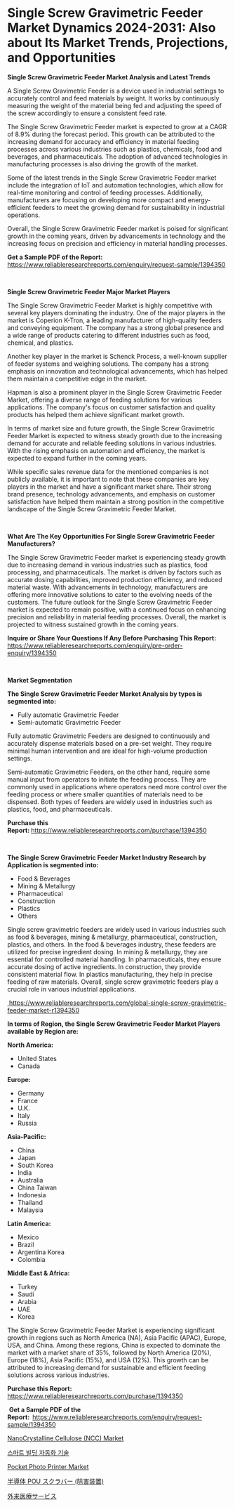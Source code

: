 <p><h1>Single Screw Gravimetric Feeder Market Dynamics 2024-2031: Also about Its Market Trends, Projections, and Opportunities</h1></p><p><strong>Single Screw Gravimetric Feeder Market Analysis and Latest Trends</strong></p>
<p><p>A Single Screw Gravimetric Feeder is a device used in industrial settings to accurately control and feed materials by weight. It works by continuously measuring the weight of the material being fed and adjusting the speed of the screw accordingly to ensure a consistent feed rate.</p><p>The Single Screw Gravimetric Feeder market is expected to grow at a CAGR of 8.9% during the forecast period. This growth can be attributed to the increasing demand for accuracy and efficiency in material feeding processes across various industries such as plastics, chemicals, food and beverages, and pharmaceuticals. The adoption of advanced technologies in manufacturing processes is also driving the growth of the market.</p><p>Some of the latest trends in the Single Screw Gravimetric Feeder market include the integration of IoT and automation technologies, which allow for real-time monitoring and control of feeding processes. Additionally, manufacturers are focusing on developing more compact and energy-efficient feeders to meet the growing demand for sustainability in industrial operations.</p><p>Overall, the Single Screw Gravimetric Feeder market is poised for significant growth in the coming years, driven by advancements in technology and the increasing focus on precision and efficiency in material handling processes.</p></p>
<p><strong>Get a Sample PDF of the Report:&nbsp;</strong> <a href="https://www.reliableresearchreports.com/enquiry/request-sample/1394350">https://www.reliableresearchreports.com/enquiry/request-sample/1394350</a></p>
<p>&nbsp;</p>
<p><strong>Single Screw Gravimetric Feeder Major Market Players</strong></p>
<p><p>The Single Screw Gravimetric Feeder Market is highly competitive with several key players dominating the industry. One of the major players in the market is Coperion K-Tron, a leading manufacturer of high-quality feeders and conveying equipment. The company has a strong global presence and a wide range of products catering to different industries such as food, chemical, and plastics.</p><p>Another key player in the market is Schenck Process, a well-known supplier of feeder systems and weighing solutions. The company has a strong emphasis on innovation and technological advancements, which has helped them maintain a competitive edge in the market.</p><p>Hapman is also a prominent player in the Single Screw Gravimetric Feeder Market, offering a diverse range of feeding solutions for various applications. The company's focus on customer satisfaction and quality products has helped them achieve significant market growth.</p><p>In terms of market size and future growth, the Single Screw Gravimetric Feeder Market is expected to witness steady growth due to the increasing demand for accurate and reliable feeding solutions in various industries. With the rising emphasis on automation and efficiency, the market is expected to expand further in the coming years.</p><p>While specific sales revenue data for the mentioned companies is not publicly available, it is important to note that these companies are key players in the market and have a significant market share. Their strong brand presence, technology advancements, and emphasis on customer satisfaction have helped them maintain a strong position in the competitive landscape of the Single Screw Gravimetric Feeder Market.</p></p>
<p>&nbsp;</p>
<p><strong>What Are The Key Opportunities For Single Screw Gravimetric Feeder Manufacturers?</strong></p>
<p><p>The Single Screw Gravimetric Feeder market is experiencing steady growth due to increasing demand in various industries such as plastics, food processing, and pharmaceuticals. The market is driven by factors such as accurate dosing capabilities, improved production efficiency, and reduced material waste. With advancements in technology, manufacturers are offering more innovative solutions to cater to the evolving needs of the customers. The future outlook for the Single Screw Gravimetric Feeder market is expected to remain positive, with a continued focus on enhancing precision and reliability in material feeding processes. Overall, the market is projected to witness sustained growth in the coming years.</p></p>
<p><strong>Inquire or Share Your Questions If Any Before Purchasing This Report:</strong> <a href="https://www.reliableresearchreports.com/enquiry/pre-order-enquiry/1394350">https://www.reliableresearchreports.com/enquiry/pre-order-enquiry/1394350</a></p>
<p>&nbsp;</p>
<p><strong>Market Segmentation</strong></p>
<p><strong>The Single Screw Gravimetric Feeder Market Analysis by types is segmented into:</strong></p>
<p><ul><li>Fully automatic Gravimetric Feeder</li><li>Semi-automatic Gravimetric Feeder</li></ul></p>
<p><p>Fully automatic Gravimetric Feeders are designed to continuously and accurately dispense materials based on a pre-set weight. They require minimal human intervention and are ideal for high-volume production settings. </p><p>Semi-automatic Gravimetric Feeders, on the other hand, require some manual input from operators to initiate the feeding process. They are commonly used in applications where operators need more control over the feeding process or where smaller quantities of materials need to be dispensed. Both types of feeders are widely used in industries such as plastics, food, and pharmaceuticals.</p></p>
<p><strong>Purchase this Report:&nbsp;</strong><a href="https://www.reliableresearchreports.com/purchase/1394350">https://www.reliableresearchreports.com/purchase/1394350</a></p>
<p>&nbsp;</p>
<p><strong>The Single Screw Gravimetric Feeder Market Industry Research by Application is segmented into:</strong></p>
<p><ul><li>Food & Beverages</li><li>Mining & Metallurgy</li><li>Pharmaceutical</li><li>Construction</li><li>Plastics</li><li>Others</li></ul></p>
<p><p>Single screw gravimetric feeders are widely used in various industries such as food & beverages, mining & metallurgy, pharmaceutical, construction, plastics, and others. In the food & beverages industry, these feeders are utilized for precise ingredient dosing. In mining & metallurgy, they are essential for controlled material handling. In pharmaceuticals, they ensure accurate dosing of active ingredients. In construction, they provide consistent material flow. In plastics manufacturing, they help in precise feeding of raw materials. Overall, single screw gravimetric feeders play a crucial role in various industrial applications.</p></p>
<p><a href="https://www.reliableresearchreports.com/global-single-screw-gravimetric-feeder-market-r1394350">&nbsp;https://www.reliableresearchreports.com/global-single-screw-gravimetric-feeder-market-r1394350</a></p>
<p><strong>In terms of Region, the Single Screw Gravimetric Feeder Market Players available by Region are:</strong></p>
<p>
    <p> <strong> North America: </strong>
        <ul>
            <li>United States</li>
            <li>Canada</li>
        </ul>
        </p> 
    <p> <strong> Europe: </strong>
        <ul>
            <li>Germany</li>
            <li>France</li>
            <li>U.K.</li>
            <li>Italy</li>
            <li>Russia</li>
        </ul>
        </p> 
    <p> <strong> Asia-Pacific: </strong>
        <ul>
            <li>China</li>
            <li>Japan</li>
            <li>South Korea</li>
            <li>India</li>
            <li>Australia</li>
            <li>China Taiwan</li>
            <li>Indonesia</li>
            <li>Thailand</li>
            <li>Malaysia</li>
        </ul>
        </p> 
    <p> <strong> Latin America: </strong>
        <ul>
            <li>Mexico</li>
            <li>Brazil</li>
            <li>Argentina Korea</li>
            <li>Colombia</li>
        </ul>
        </p> 
    <p> <strong> Middle East & Africa: </strong>
        <ul>
            <li>Turkey</li>
            <li>Saudi</li>
            <li>Arabia</li>
            <li>UAE</li>
            <li>Korea</li>
        </ul>
    </p>
    </p>
<p><p>The Single Screw Gravimetric Feeder Market is experiencing significant growth in regions such as North America (NA), Asia Pacific (APAC), Europe, USA, and China. Among these regions, China is expected to dominate the market with a market share of 35%, followed by North America (20%), Europe (18%), Asia Pacific (15%), and USA (12%). This growth can be attributed to increasing demand for sustainable and efficient feeding solutions across various industries.</p></p>
<p><strong>Purchase this Report: </strong><a href="https://www.reliableresearchreports.com/purchase/1394350">https://www.reliableresearchreports.com/purchase/1394350</a></p>
<p>&nbsp;<strong>Get a Sample PDF of the Report:&nbsp;&nbsp;</strong><a href="https://www.reliableresearchreports.com/enquiry/request-sample/1394350">https://www.reliableresearchreports.com/enquiry/request-sample/1394350</a></p>
<p><strong></strong></p>
<p><p><a href="https://github.com/Glendatilghmankmgz0rbhwpy/Market-Research-Report-List-2/blob/main/nanocrystalline-cellulose-ncc-market.md">NanoCrystalline Cellulose (NCC) Market</a></p><p><a href="https://github.com/AnthonyWratten/Market-Research-Report-List-1/blob/main/450594682347.md">스마트 빌딩 자동화 기술</a></p><p><a href="https://issuu.com/reportprime-2/docs/pocket-photo-printer-market-size-2030.pptx">Pocket Photo Printer Market</a></p><p><a href="https://github.com/ksxzwxabcuynh011/Market-Research-Report-List-2/blob/main/259824189738.md">半導体 POU スクラバー (除害装置)</a></p><p><a href="https://medium.com/@harmonybogan1944/%E3%82%A2%E3%83%B3%E3%83%96%E3%83%A9%E3%83%88%E3%83%AA%E3%83%BC%E4%BF%9D%E5%81%A5%E5%8C%BB%E7%99%82%E3%82%B5%E3%83%BC%E3%83%93%E3%82%B9%E5%B8%82%E5%A0%B4%E3%81%AE%E8%A6%8F%E6%A8%A1%E3%81%A8%E5%B8%82%E5%A0%B4%E5%8B%95%E5%90%91-%E5%AE%8C%E5%85%A8%E3%81%AA%E6%A5%AD%E7%95%8C%E6%A6%82%E8%A6%81-2024%E5%B9%B4-2031%E5%B9%B4-c0417d4fb71e">外来医療サービス</a></p></p>